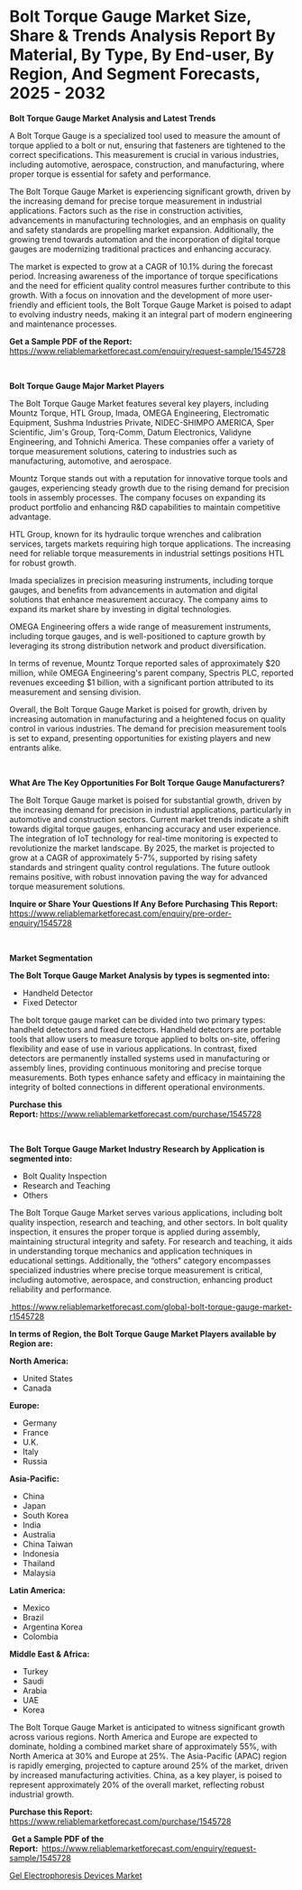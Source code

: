 <p><h1>Bolt Torque Gauge Market Size, Share & Trends Analysis Report By Material, By Type, By End-user, By Region, And Segment Forecasts, 2025 - 2032</h1></p><p><strong>Bolt Torque Gauge Market Analysis and Latest Trends</strong></p>
<p><p>A Bolt Torque Gauge is a specialized tool used to measure the amount of torque applied to a bolt or nut, ensuring that fasteners are tightened to the correct specifications. This measurement is crucial in various industries, including automotive, aerospace, construction, and manufacturing, where proper torque is essential for safety and performance.</p><p>The Bolt Torque Gauge Market is experiencing significant growth, driven by the increasing demand for precise torque measurement in industrial applications. Factors such as the rise in construction activities, advancements in manufacturing technologies, and an emphasis on quality and safety standards are propelling market expansion. Additionally, the growing trend towards automation and the incorporation of digital torque gauges are modernizing traditional practices and enhancing accuracy.</p><p>The market is expected to grow at a CAGR of 10.1% during the forecast period. Increasing awareness of the importance of torque specifications and the need for efficient quality control measures further contribute to this growth. With a focus on innovation and the development of more user-friendly and efficient tools, the Bolt Torque Gauge Market is poised to adapt to evolving industry needs, making it an integral part of modern engineering and maintenance processes.</p></p>
<p><strong>Get a Sample PDF of the Report:&nbsp;</strong> <a href="https://www.reliablemarketforecast.com/enquiry/request-sample/1545728?utm_campaign=3324&utm_medium=2&utm_source=Github&utm_content=ia&utm_term=11042025&utm_id=bolt-torque-gauge">https://www.reliablemarketforecast.com/enquiry/request-sample/1545728</a></p>
<p>&nbsp;</p>
<p><strong>Bolt Torque Gauge Major Market Players</strong></p>
<p><p>The Bolt Torque Gauge Market features several key players, including Mountz Torque, HTL Group, Imada, OMEGA Engineering, Electromatic Equipment, Sushma Industries Private, NIDEC-SHIMPO AMERICA, Sper Scientific, Jim's Group, Torq-Comm, Datum Electronics, Validyne Engineering, and Tohnichi America. These companies offer a variety of torque measurement solutions, catering to industries such as manufacturing, automotive, and aerospace.</p><p>Mountz Torque stands out with a reputation for innovative torque tools and gauges, experiencing steady growth due to the rising demand for precision tools in assembly processes. The company focuses on expanding its product portfolio and enhancing R&D capabilities to maintain competitive advantage.</p><p>HTL Group, known for its hydraulic torque wrenches and calibration services, targets markets requiring high torque applications. The increasing need for reliable torque measurements in industrial settings positions HTL for robust growth.</p><p>Imada specializes in precision measuring instruments, including torque gauges, and benefits from advancements in automation and digital solutions that enhance measurement accuracy. The company aims to expand its market share by investing in digital technologies.</p><p>OMEGA Engineering offers a wide range of measurement instruments, including torque gauges, and is well-positioned to capture growth by leveraging its strong distribution network and product diversification.</p><p>In terms of revenue, Mountz Torque reported sales of approximately $20 million, while OMEGA Engineering's parent company, Spectris PLC, reported revenues exceeding $1 billion, with a significant portion attributed to its measurement and sensing division.</p><p>Overall, the Bolt Torque Gauge Market is poised for growth, driven by increasing automation in manufacturing and a heightened focus on quality control in various industries. The demand for precision measurement tools is set to expand, presenting opportunities for existing players and new entrants alike.</p></p>
<p>&nbsp;</p>
<p><strong>What Are The Key Opportunities For Bolt Torque Gauge Manufacturers?</strong></p>
<p><p>The Bolt Torque Gauge market is poised for substantial growth, driven by the increasing demand for precision in industrial applications, particularly in automotive and construction sectors. Current market trends indicate a shift towards digital torque gauges, enhancing accuracy and user experience. The integration of IoT technology for real-time monitoring is expected to revolutionize the market landscape. By 2025, the market is projected to grow at a CAGR of approximately 5-7%, supported by rising safety standards and stringent quality control regulations. The future outlook remains positive, with robust innovation paving the way for advanced torque measurement solutions.</p></p>
<p><strong>Inquire or Share Your Questions If Any Before Purchasing This Report:</strong> <a href="https://www.reliablemarketforecast.com/enquiry/pre-order-enquiry/1545728?utm_campaign=3324&utm_medium=2&utm_source=Github&utm_content=ia&utm_term=11042025&utm_id=bolt-torque-gauge">https://www.reliablemarketforecast.com/enquiry/pre-order-enquiry/1545728</a></p>
<p>&nbsp;</p>
<p><strong>Market Segmentation</strong></p>
<p><strong>The Bolt Torque Gauge Market Analysis by types is segmented into:</strong></p>
<p><ul><li>Handheld Detector</li><li>Fixed Detector</li></ul></p>
<p><p>The bolt torque gauge market can be divided into two primary types: handheld detectors and fixed detectors. Handheld detectors are portable tools that allow users to measure torque applied to bolts on-site, offering flexibility and ease of use in various applications. In contrast, fixed detectors are permanently installed systems used in manufacturing or assembly lines, providing continuous monitoring and precise torque measurements. Both types enhance safety and efficacy in maintaining the integrity of bolted connections in different operational environments.</p></p>
<p><strong>Purchase this Report:&nbsp;</strong><a href="https://www.reliablemarketforecast.com/purchase/1545728?utm_campaign=3324&utm_medium=2&utm_source=Github&utm_content=ia&utm_term=11042025&utm_id=bolt-torque-gauge">https://www.reliablemarketforecast.com/purchase/1545728</a></p>
<p>&nbsp;</p>
<p><strong>The Bolt Torque Gauge Market Industry Research by Application is segmented into:</strong></p>
<p><ul><li>Bolt Quality Inspection</li><li>Research and Teaching</li><li>Others</li></ul></p>
<p><p>The Bolt Torque Gauge Market serves various applications, including bolt quality inspection, research and teaching, and other sectors. In bolt quality inspection, it ensures the proper torque is applied during assembly, maintaining structural integrity and safety. For research and teaching, it aids in understanding torque mechanics and application techniques in educational settings. Additionally, the “others” category encompasses specialized industries where precise torque measurement is critical, including automotive, aerospace, and construction, enhancing product reliability and performance.</p></p>
<p><a href="https://www.reliablemarketforecast.com/global-bolt-torque-gauge-market-r1545728?utm_campaign=3324&utm_medium=2&utm_source=Github&utm_content=ia&utm_term=11042025&utm_id=bolt-torque-gauge">&nbsp;https://www.reliablemarketforecast.com/global-bolt-torque-gauge-market-r1545728</a></p>
<p><strong>In terms of Region, the Bolt Torque Gauge Market Players available by Region are:</strong></p>
<p>
    <p> <strong> North America: </strong>
        <ul>
            <li>United States</li>
            <li>Canada</li>
        </ul>
        </p> 
    <p> <strong> Europe: </strong>
        <ul>
            <li>Germany</li>
            <li>France</li>
            <li>U.K.</li>
            <li>Italy</li>
            <li>Russia</li>
        </ul>
        </p> 
    <p> <strong> Asia-Pacific: </strong>
        <ul>
            <li>China</li>
            <li>Japan</li>
            <li>South Korea</li>
            <li>India</li>
            <li>Australia</li>
            <li>China Taiwan</li>
            <li>Indonesia</li>
            <li>Thailand</li>
            <li>Malaysia</li>
        </ul>
        </p> 
    <p> <strong> Latin America: </strong>
        <ul>
            <li>Mexico</li>
            <li>Brazil</li>
            <li>Argentina Korea</li>
            <li>Colombia</li>
        </ul>
        </p> 
    <p> <strong> Middle East & Africa: </strong>
        <ul>
            <li>Turkey</li>
            <li>Saudi</li>
            <li>Arabia</li>
            <li>UAE</li>
            <li>Korea</li>
        </ul>
    </p>
    </p>
<p><p>The Bolt Torque Gauge Market is anticipated to witness significant growth across various regions. North America and Europe are expected to dominate, holding a combined market share of approximately 55%, with North America at 30% and Europe at 25%. The Asia-Pacific (APAC) region is rapidly emerging, projected to capture around 25% of the market, driven by increased manufacturing activities. China, as a key player, is poised to represent approximately 20% of the overall market, reflecting robust industrial growth.</p></p>
<p><strong>Purchase this Report: </strong><a href="https://www.reliablemarketforecast.com/purchase/1545728?utm_campaign=3324&utm_medium=2&utm_source=Github&utm_content=ia&utm_term=11042025&utm_id=bolt-torque-gauge">https://www.reliablemarketforecast.com/purchase/1545728</a></p>
<p>&nbsp;<strong>Get a Sample PDF of the Report:&nbsp;&nbsp;</strong><a href="https://www.reliablemarketforecast.com/enquiry/request-sample/1545728?utm_campaign=3324&utm_medium=2&utm_source=Github&utm_content=ia&utm_term=11042025&utm_id=bolt-torque-gauge">https://www.reliablemarketforecast.com/enquiry/request-sample/1545728</a></p>
<p><strong></strong></p>
<p><p><a href="https://github.com/lizonbochil23/Market-Research-Report-List-1/blob/main/gel-electrophoresis-devices-market.md?utm_campaign=3324&utm_medium=2&utm_source=Github&utm_content=ia&utm_term=11042025&utm_id=bolt-torque-gauge">Gel Electrophoresis Devices Market</a></p></p>